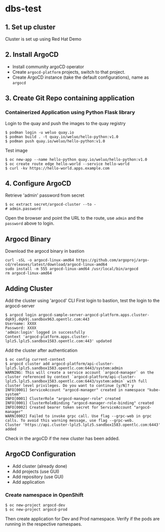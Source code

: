 # dbs-test

## 1. Set up cluster
Cluster is set up using Red Hat Demo

## 2. Install ArgoCD
- Install community argoCD operator
- Create `argocd-platform` projects, switch to that project.
- Create ArgoCD instance (take the default configurations), name as `argocd`

## 3. Create Git Repo containing application

### Containerized Application using Python Flask library
Login to the quay and push the images to the quay registry


```shell
$ podman login -u weluo quay.io
$ podman build . -t quay.io/weluo/hello-python:v1.0
$ podman push quay.io/weluo/hello-python:v1.0
```

Test image
```shell
$ oc new-app --name hello-python quay.io/weluo/hello-python:v1.0
$ oc create route edge hello-world --service hello-world
$ curl -kv https://hello-world.apps.example.com
```

## 4. Configure ArgoCD
Retrieve 'admin' password from secret
```shell
$ oc extract secret/argocd-cluster --to -
# admin.password

``` 

Open the browser and point the URL to the route, use `admin` and the `password` above to login.

## Argocd Binary
Download the argocd binary in bastion

```shell
curl -sSL -o argocd-linux-amd64 https://github.com/argoproj/argo-cd/releases/latest/download/argocd-linux-amd64
sudo install -m 555 argocd-linux-amd64 /usr/local/bin/argocd
rm argocd-linux-amd64
```

## Adding Cluster
Add the cluster using 'argocd' CLI 
First login to bastion, test the login to the argocd-server
```shell
$ argocd login argocd-sample-server-argocd-platform.apps.cluster-dqk9j.dqk9j.sandbox963.opentlc.com:443
Username: XXXX
Password: XXXX
'admin:login' logged in successfully
Context 'argocd-platform.apps.cluster-lplz5.lplz5.sandbox1583.opentlc.com:443' updated
```
Add the cluster after authentication
```shell
$ oc config current-context
$ argocd cluster add argocd-platform/api-cluster-lplz5.lplz5.sandbox1583.opentlc.com:6443/system:admin
WARNING: This will create a service account `argocd-manager` on the cluster referenced by context `argocd-platform/api-cluster-lplz5.lplz5.sandbox1583.opentlc.com:6443/system:admin` with full cluster level privileges. Do you want to continue [y/N]? y
INFO[0001] ServiceAccount "argocd-manager" created in namespace "kube-system"
INFO[0001] ClusterRole "argocd-manager-role" created
INFO[0001] ClusterRoleBinding "argocd-manager-role-binding" created
INFO[0002] Created bearer token secret for ServiceAccount "argocd-manager"
WARN[0002] Failed to invoke grpc call. Use flag --grpc-web in grpc calls. To avoid this warning message, use flag --grpc-web.
Cluster 'https://api.cluster-lplz5.lplz5.sandbox1583.opentlc.com:6443' added
```
Check in the argoCD if the new cluster has been added.

## ArgoCD Configuration
- Add cluster (already done)
- Add projects (use GUI)
- Add repository (use GUI)
- Add application

### Create namespace in OpenShift
```shell
$ oc new-project argocd-dev
$ oc new-project argocd-prod
```
Then create application for Dev and Prod namespace.
Verify if the pods are running in the respective namespaes.





